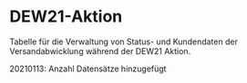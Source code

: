 # DEW21-Aktion
Tabelle für die Verwaltung von Status- und Kundendaten der Versandabwicklung während der DEW21 Aktion.

20210113: Anzahl Datensätze hinzugefügt
